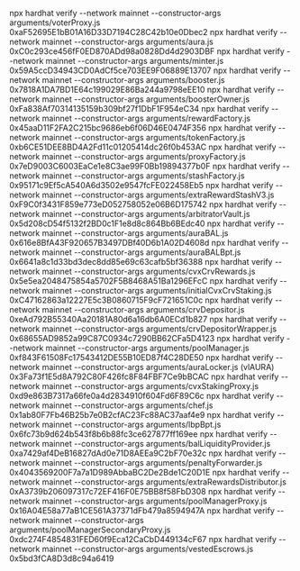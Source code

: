 npx hardhat verify --network mainnet --constructor-args arguments/voterProxy.js 0xaF52695E1bB01A16D33D7194C28C42b10e0Dbec2
npx hardhat verify --network mainnet --constructor-args arguments/aura.js 0xC0c293ce456fF0ED870ADd98a0828Dd4d2903DBF
npx hardhat verify --network mainnet --constructor-args arguments/minter.js 0x59A5ccD34943CD0AdCf5ce703EE9F06889E13707
npx hardhat verify --network mainnet --constructor-args arguments/booster.js 0x7818A1DA7BD1E64c199029E86Ba244a9798eEE10
npx hardhat verify --network mainnet --constructor-args arguments/boosterOwner.js 0xFa838Af70314135159b309bf27f1DbF1F954eC34
npx hardhat verify --network mainnet --constructor-args arguments/rewardFactory.js 0x45aaD11F2FA2C215bc9686eb6f06D46E0474F356
npx hardhat verify --network mainnet --constructor-args arguments/tokenFactory.js 0xb6CE51DEE8BD4A2Fd11c01205414dc26f0b453AC
npx hardhat verify --network mainnet --constructor-args arguments/proxyFactory.js 0x7eD9003C6003EaCe1e8C3ae99F0Bb19894377b0F
npx hardhat verify --network mainnet --constructor-args arguments/stashFactory.js 0x95171c9Ef5cA540A6d3502e9547fcFE022458Eb5
npx hardhat verify --network mainnet --constructor-args arguments/extraRewardStashV3.js 0xF9C0f3431F859e773eD052758052e06B6D175742
npx hardhat verify --network mainnet --constructor-args arguments/arbitratorVault.js 0x5d208cD54f5132f2BD0c1F1e8d8c864Bb6BEdc40
npx hardhat verify --network mainnet --constructor-args arguments/auraBAL.js 0x616e8BfA43F920657B3497DBf40D6b1A02D4608d
npx hardhat verify --network mainnet --constructor-args arguments/auraBALBpt.js 0x6641a8c1d33bd3dec8dd85e69c63cafb5bf36388
npx hardhat verify --network mainnet --constructor-args arguments/cvxCrvRewards.js 0x5e5ea2048475854a5702F5B8468A51Ba1296EFcC
npx hardhat verify --network mainnet --constructor-args arguments/initialCvxCrvStaking.js 0xC47162863a12227E5c3B0860715F9cF721651C0c
npx hardhat verify --network mainnet --constructor-args arguments/crvDepositor.js 0xeAd792B55340Aa20181A80d6a16db6A0ECd1b827
npx hardhat verify --network mainnet --constructor-args arguments/crvDepositorWrapper.js 0x68655AD9852a99C87C0934c7290BB62CFa5D4123
npx hardhat verify --network mainnet --constructor-args arguments/poolManager.js 0xf843F61508Fc17543412DE55B10ED87f4C28DE50
npx hardhat verify --network mainnet --constructor-args arguments/auraLocker.js (vlAURA) 0x3Fa73f1E5d8A792C80F426fc8F84FBF7Ce9bBCAC
npx hardhat verify --network mainnet --constructor-args arguments/cvxStakingProxy.js 0xd9e863B7317a66fe0a4d2834910f604Fd6F89C6c
npx hardhat verify --network mainnet --constructor-args arguments/chef.js 0x1ab80F7Fb46B25b7e0B2cfAC23Fc88AC37aaf4e9
npx hardhat verify --network mainnet --constructor-args arguments/lbpBpt.js 0x6fc73b9d624b543f8b6b88fc3ce627877ff169ee
npx hardhat verify --network mainnet --constructor-args arguments/balLiquidityProvider.js 0xa7429af4DeB16827dAd0e71D8AEEa9C2bF70e32c
npx hardhat verify --network mainnet --constructor-args arguments/penaltyForwarder.js 0x4043569200F7a7a1D989AbbaBC2De2Bde1C20D1E
npx hardhat verify --network mainnet --constructor-args arguments/extraRewardsDistributor.js 0xA3739b206097317c72EF416F0E75BB8f58FbD308
npx hardhat verify --network mainnet --constructor-args arguments/poolManagerProxy.js 0x16A04E58a77aB1CE561A37371dFb479a8594947A
npx hardhat verify --network mainnet --constructor-args arguments/poolManagerSecondaryProxy.js 0xdc274F4854831FED60f9Eca12CaCbD449134cF67
npx hardhat verify --network mainnet --constructor-args arguments/vestedEscrows.js 0x5bd3fCA8D3d8c94a6419

